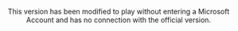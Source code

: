 <p align="center">
  This version has been modified to play without entering a Microsoft Account and has no connection with the official version.
</p>
